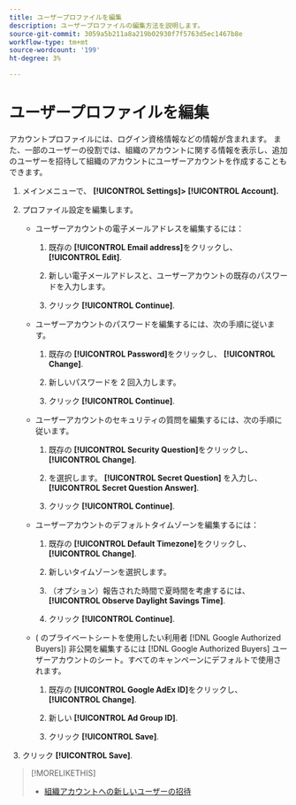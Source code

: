 ```yaml
---
title: ユーザープロファイルを編集
description: ユーザープロファイルの編集方法を説明します。
source-git-commit: 3059a5b211a8a219b02930f7f5763d5ec1467b8e
workflow-type: tm+mt
source-wordcount: '199'
ht-degree: 3%

---
```


# ユーザープロファイルを編集

アカウントプロファイルには、ログイン資格情報などの情報が含まれます。 また、一部のユーザーの役割では、組織のアカウントに関する情報を表示し、追加のユーザーを招待して組織のアカウントにユーザーアカウントを作成することもできます。

1. メインメニューで、 **[!UICONTROL Settings]> [!UICONTROL Account].**

1. プロファイル設定を編集します。

   * ユーザーアカウントの電子メールアドレスを編集するには：

      1. 既存の **[!UICONTROL Email address]**&#x200B;をクリックし、 **[!UICONTROL Edit]**.

      1. 新しい電子メールアドレスと、ユーザーアカウントの既存のパスワードを入力します。
      1. クリック **[!UICONTROL Continue]**.
   * ユーザーアカウントのパスワードを編集するには、次の手順に従います。

      1. 既存の **[!UICONTROL Password]**&#x200B;をクリックし、 **[!UICONTROL Change]**.

      1. 新しいパスワードを 2 回入力します。

      1. クリック **[!UICONTROL Continue]**.
   * ユーザーアカウントのセキュリティの質問を編集するには、次の手順に従います。

      1. 既存の **[!UICONTROL Security Question]**&#x200B;をクリックし、 **[!UICONTROL Change]**.

      1. を選択します。 **[!UICONTROL Secret Question]** を入力し、 **[!UICONTROL Secret Question Answer]**.

      1. クリック **[!UICONTROL Continue]**.
   * ユーザーアカウントのデフォルトタイムゾーンを編集するには：

      1. 既存の **[!UICONTROL Default Timezone]**&#x200B;をクリックし、 **[!UICONTROL Change]**.

      1. 新しいタイムゾーンを選択します。

      1. （オプション）報告された時間で夏時間を考慮するには、 **[!UICONTROL Observe Daylight Savings Time]**.

      1. クリック **[!UICONTROL Continue]**.
   * ( のプライベートシートを使用したい利用者 [!DNL Google Authorized Buyers]) 非公開を編集するには [!DNL Google Authorized Buyers] ユーザーアカウントのシート。すべてのキャンペーンにデフォルトで使用されます。

      1. 既存の **[!UICONTROL Google AdEx ID]**&#x200B;をクリックし、 **[!UICONTROL Change]**.

      1. 新しい **[!UICONTROL Ad Group ID]**.

      1. クリック **[!UICONTROL Save]**.





1. クリック **[!UICONTROL Save]**.

>[!MORELIKETHIS]
>
>* [組織アカウントへの新しいユーザーの招待](user-invite.md)


<!-- >* [User Profile and Organization Account Settings](user-and-account-settings.md) -->
